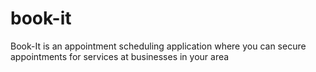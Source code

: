 # book-it
Book-It is an appointment scheduling application where you can secure appointments for services at businesses in your area
